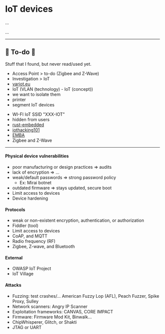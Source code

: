 # IoT devices

<div class="row row-cols-lg-2"><div>

...
</div><div>

...
</div></div>

<hr class="sep-both">

## 👻 To-do 👻

Stuff that I found, but never read/used yet.

<div class="row row-cols-lg-2"><div>

* Access Point > to-do (Zigbee and Z-Wave)
* Investigation > IoT
* [variot.eu](https://www.variot.eu/)
* IoT (VLAN (technology) - IoT (concept))
* we want to isolate them 
* printer 
* segment IoT devices
</div><div>

* WI-FI IoT SSID "XXX-IOT"
* hidden from users
* [rust-embedded](https://github.com/rust-embedded/rust-raspberrypi-OS-tutorials)
* [iothacking101](https://www.iothacking101.com/)
* [EMBA](https://github.com/e-m-b-a/emba)
* Zigbee and Z-Wave
</div></div>

<hr class="sep-both">

<div class="row row-cols-md-2"><div>

#### Physical device vulnerabilities

* poor manufacturing or design practices => audits
* lack of encryption => ...
* weak/default passwords => strong password policy
    * Ex: Mirai botnet
* outdated firmware => stays updated, secure boot
* Limit access to devices
* Device hardening

#### Protocols

* weak or non-existent encryption, authentication, or authorization
* Fiddler (tool)
* Limit access to devices
* CoAP, and MQTT
* Radio frequency (RF)
* Zigbee, Z-wave, and Bluetooth

#### External

* OWASP IoT Project
* IoT Village
</div><div>

#### Attacks

* Fuzzing: test crashes/... American Fuzzy Lop (AFL), Peach Fuzzer,  Spike Proxy, Sulley
* Network scanners: Angry IP Scanner
* Exploitation frameworks: CANVAS, CORE IMPACT
* Firmware: Firmware Mod Kit, Binwalk...
* ChipWhisperer, Glitch, or Shakti
* JTAG or UART
</div></div>